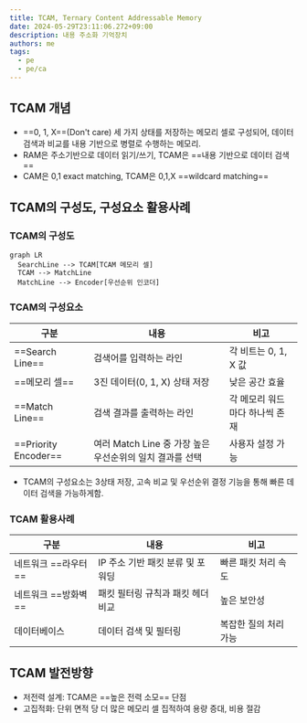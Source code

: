 ```yaml
---
title: TCAM, Ternary Content Addressable Memory
date: 2024-05-29T23:11:06.272+09:00
description: 내용 주소화 기억장치
authors: me
tags:
  - pe
  - pe/ca
---
```


## TCAM 개념

- ==0, 1, X==(Don't care) 세 가지 상태를 저장하는 메모리 셀로 구성되어, 데이터 검색과 비교를 내용 기반으로 병렬로 수행하는 메모리.
- RAM은 주소기반으로 데이터 읽기/쓰기, TCAM은 ==내용 기반으로 데이터 검색==
- CAM은 0,1 exact matching, TCAM은 0,1,X ==wildcard matching==

## TCAM의 구성도, 구성요소 활용사례

### TCAM의 구성도

```mermaid
graph LR
  SearchLine --> TCAM[TCAM 메모리 셀]
  TCAM --> MatchLine
  MatchLine --> Encoder[우선순위 인코더]
```

### TCAM의 구성요소

| 구분             | 내용                                                     | 비고                           |
| ---------------- | -------------------------------------------------------- | ------------------------------ |
| ==Search Line==      | 검색어를 입력하는 라인                                   | 각 비트는 0, 1, X 값           |
| ==메모리 셀==        | 3진 데이터(0, 1, X) 상태 저장                            | 낮은 공간 효율                 |
| ==Match Line==       | 검색 결과를 출력하는 라인                                | 각 메모리 워드마다 하나씩 존재 |
| ==Priority Encoder== | 여러 Match Line 중 가장 높은 우선순위의 일치 결과를 선택 | 사용자 설정 가능               |

- TCAM의 구성요소는 3상태 저장, 고속 비교 및 우선순위 결정 기능을 통해 빠른 데이터 검색을 가능하게함.

### TCAM 활용사례

| 구분            | 내용                              | 비고                  |
| --------------- | --------------------------------- | --------------------- |
| 네트워크 ==라우터== | IP 주소 기반 패킷 분류 및 포워딩  | 빠른 패킷 처리 속도   |
| 네트워크 ==방화벽== | 패킷 필터링 규칙과 패킷 헤더 비교 | 높은 보안성           |
| 데이터베이스    | 데이터 검색 및 필터링             | 복잡한 질의 처리 가능 |

## TCAM 발전방향

- 저전력 설계: TCAM은 ==높은 전력 소모== 단점
- 고집적화: 단위 면적 당 더 많은 메모리 셀 집적하여 용량 증대, 비용 절감
